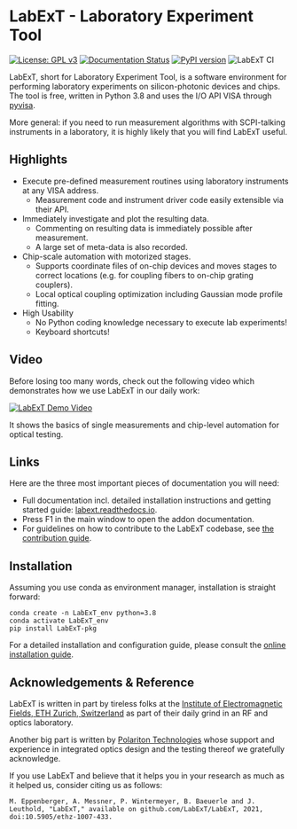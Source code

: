 # LabExT - Laboratory Experiment Tool

[![License: GPL v3](https://img.shields.io/badge/License-GPLv3-blue.svg)](https://www.gnu.org/licenses/gpl-3.0)
[![Documentation Status](https://readthedocs.org/projects/labext/badge/?version=latest)](https://labext.readthedocs.io/en/latest/?badge=latest)
[![PyPI version](https://badge.fury.io/py/LabExT-pkg.svg)](https://pypi.org/project/LabExT-pkg/)
![LabExT CI](https://github.com/LabExT/LabExT/actions/workflows/labext-ci.yml/badge.svg?branch=main)

LabExT, short for Laboratory Experiment Tool, is a software environment for performing laboratory
experiments on silicon-photonic devices and chips. The tool is free, written in Python 3.8 and uses the I/O API VISA
through [pyvisa](https://github.com/pyvisa/pyvisa).

More general: if you need to run measurement algorithms with SCPI-talking instruments in a laboratory, it is highly
likely that you will find LabExT useful.

## Highlights
* Execute pre-defined measurement routines using laboratory instruments at any VISA address.
  * Measurement code and instrument driver code easily extensible via their API. 
* Immediately investigate and plot the resulting data.
  * Commenting on resulting data is immediately possible after measurement.
  * A large set of meta-data is also recorded.
* Chip-scale automation with motorized stages.
  * Supports coordinate files of on-chip devices and moves stages to correct locations (e.g. for coupling fibers to on-chip grating couplers).
  * Local optical coupling optimization including Gaussian mode profile fitting.
* High Usability
  * No Python coding knowledge necessary to execute lab experiments!
  * Keyboard shortcuts!

## Video
Before losing too many words, check out the following video which demonstrates how we use LabExT in our daily work:

[![LabExT Demo Video](docs/img/youtube_demo_vid.png)](https://www.youtube.com/watch?v=5qIm3p-ml3Y "Click to watch the LabExT demo video on youtube.")

It shows the basics of single measurements and chip-level automation for optical testing.

## Links
Here are the three most important pieces of documentation you will need:

* Full documentation incl. detailed installation instructions and getting started guide: [labext.readthedocs.io](https://labext.readthedocs.io/en/latest/).
* Press F1 in the main window to open the addon documentation.
* For guidelines on how to contribute to the LabExT codebase, see [the contribution guide](./CONTRIBUTING.md).

## Installation
Assuming you use conda as environment manager, installation is straight forward:
```
conda create -n LabExT_env python=3.8
conda activate LabExT_env
pip install LabExT-pkg
```

For a detailed installation and configuration guide, please consult the [online installation guide](https://labext.readthedocs.io/en/latest/installation/).

## Acknowledgements & Reference
LabExT is written in part by tireless folks at the
[Institute of Electromagnetic Fields, ETH Zurich, Switzerland](https://ief.ee.ethz.ch) as part of their daily grind in
an RF and optics laboratory.

Another big part is written by [Polariton Technologies](https://www.polariton.ch/) whose support and experience in
integrated optics design and the testing thereof we gratefully acknowledge.

If you use LabExT and believe that it helps you in your research as much as it helped us, consider citing us as follows:
```
M. Eppenberger, A. Messner, P. Wintermeyer, B. Baeuerle and J. Leuthold, "LabExT," available on github.com/LabExT/LabExT, 2021, doi:10.5905/ethz-1007-433.
```
